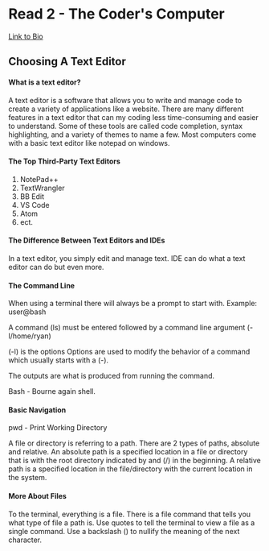 # Read 2 - The Coder's Computer

[Link to Bio](https://github.com/darranholmes74)

## Choosing A Text Editor

#### What is a text editor?

A text editor is a software that allows you to write and manage code to create a variety of applications like a website. There are many different features in a text editor that can my coding less time-consuming and easier to understand. Some of these tools are called code completion, syntax highlighting, and a variety of themes to name a few. Most computers come with a basic text editor like notepad on windows.

#### The Top Third-Party Text Editors

1. NotePad++
2. TextWrangler
3. BB Edit
4. VS Code
5. Atom
6. ect.

#### The Difference Between Text Editors and IDEs

In a text editor, you simply edit and manage text. IDE can do what a text editor can do but even more.

#### The Command Line

When using a terminal there will always be a prompt to start with. Example: user@bash

A command (ls) must be entered followed by a command line argument (-l/home/ryan)

(-l) is the options Options are used to modify the behavior of a command which usually starts with a (-).

The outputs are what is produced from running the command.

Bash - Bourne again shell.

#### Basic Navigation

pwd - Print Working Directory

A file or directory is referring to a path. There are 2 types of paths, absolute and relative. An absolute path is a
specified location in a file or directory that is with the root directory indicated by and (/) in the beginning.
A relative path is a specified location in the file/directory with the current location in the system.

#### More About Files

To the terminal, everything is a file. There is a file command that tells you what type of file a path is.
Use quotes to tell the terminal to view a file as a single command.
Use a backslash (\) to nullify the meaning of the next character.
